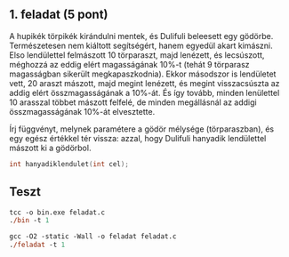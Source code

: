 ## 1. feladat (5 pont)
A hupikék törpikék kirándulni mentek, és Dulifuli beleesett egy gödörbe. Természetesen nem kiáltott
segítségért, hanem egyedül akart kimászni. Elso lendülettel felmászott 10 törparaszt, majd lenézett, és lecsúszott, méghozzá az eddig elért magasságának 10%-t (tehát 9 törparasz magasságban sikerült megkapaszkodnia). Ekkor másodszor is lendületet vett, 20 araszt mászott, majd megint lenézett, és megint visszacsúszta az addig elért összmagasságának a 10%-át. És így tovább, minden lenülettel 10 arasszal többet mászott felfelé, de minden megállásnál az addigi összmagasságának 10%-át elvesztette.

Írj függvényt, melynek paramétere a gödör mélysége (törparaszban), és egy egész értékkel tér vissza:
azzal, hogy Dulifuli hanyadik lendülettel mászott ki a gödörbol.

```c
int hanyadiklendulet(int cel);
```

## Teszt
```ps
tcc -o bin.exe feladat.c
./bin -t 1
```
```ps
gcc -O2 -static -Wall -o feladat feladat.c
./feladat -t 1
```